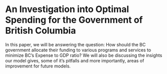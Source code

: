 # An Investigation into Optimal Spending for the Government of British Columbia

In this paper, we will be answering the question: How should the BC government allocate their funding to various programs and services to minimize BC’s Expense to GDP ratio? We will also be discussing the insights our model gives, some of it’s pitfalls and more importantly, areas of improvement for future models.